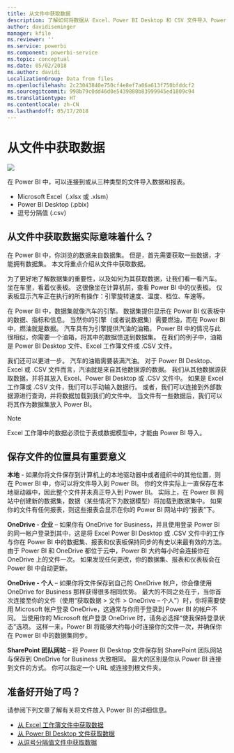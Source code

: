 ```yaml
---
title: 从文件中获取数据
description: 了解如何将数据从 Excel、Power BI Desktop 和 CSV 文件导入 Power BI
author: davidiseminger
manager: kfile
ms.reviewer: ''
ms.service: powerbi
ms.component: powerbi-service
ms.topic: conceptual
ms.date: 05/02/2018
ms.author: davidi
LocalizationGroup: Data from files
ms.openlocfilehash: 2c23043840e750cf4e8ef7a06a613f750bfddcf2
ms.sourcegitcommit: 998b79c0dd46d0e5439888b83999945ed1809c94
ms.translationtype: HT
ms.contentlocale: zh-CN
ms.lasthandoff: 05/17/2018
---
```

# <a name="get-data-from-files"></a>从文件中获取数据
![](media/service-get-data-from-files/file_icons.png)

在 Power BI 中，可以连接到或从三种类型的文件导入数据和报表。

* Microsoft Excel（.xlsx 或 .xlsm）
* Power BI Desktop (.pbix)
* 逗号分隔值 (.csv)

## <a name="what-does-get-data-from-a-file-really-mean"></a>从文件中获取数据实际意味着什么？
在 Power BI 中，你浏览的数据来自数据集。 但是，首先需要获取一些数据，才能拥有数据集。 本文将重点介绍从文件中获取数据。

为了更好地了解数据集的重要性，以及如何为其获取数据，让我们看一看汽车。 坐在车里，看着仪表板。 这很像坐在计算机前，查看 Power BI 中的仪表板。 仪表板显示汽车正在执行的所有操作：引擎旋转速度、温度、档位、车速等。

在 Power BI 中，数据集就像汽车的引擎。 数据集提供显示在 Power BI 仪表板中的数据、指标和信息。 当然你的引擎（或者说数据集）需要燃油，而在 Power BI 中，燃油就是数据。 汽车具有为引擎提供汽油的油箱。 Power BI 中的情况与此很相似，你需要一个油箱，将其中的数据馈送到数据集。 在我们的例子中，油箱是 Power BI Desktop 文件、Excel 工作簿文件或 .CSV 文件。

我们还可以更进一步。 汽车的油箱需要装满汽油。 对于 Power BI Desktop、Excel 或 .CSV 文件而言，汽油就是来自其他数据源的数据。 我们从其他数据源获取数据，并将其放入 Excel、Power BI Desktop 或 .CSV 文件中。 如果是 Excel 工作簿或 .CSV 文件，我们可以手动输入数据行。 或者，我们可以连接到外部数据源进行查询，并将数据加载到我们的文件中。 当文件有一些数据后，我们可以将其作为数据集放入 Power BI。

> [!NOTE]
> Excel 工作簿中的数据必须位于表或数据模型中，才能由 Power BI 导入。
> 
> 

## <a name="where-your-file-is-saved-makes-a-difference"></a>保存文件的位置具有重要意义
**本地** - 如果你将文件保存到计算机上的本地驱动器中或者组织中的其他位置，则在 Power BI 中，你可以将文件导入到 Power BI。 你的文件实际上一直保存在本地驱动器中，因此整个文件并未真正导入到 Power BI。 实际上，在 Power BI 网站中创建新的数据集，数据（某些情况下为数据模型）将加载到数据集中。 如果你的文件有任何报表，则这些报表会显示在你的 Power BI 网站中的“报表”下。

**OneDrive - 企业** – 如果你有 OneDrive for Business，并且使用登录 Power BI 的同一帐户登录到其中，这是将 Excel Power BI Desktop 或 .CSV 文件中的工作与你在 Power BI 中的数据集、报表和仪表板保持同步的有史以来最有效的方法。由于 Power BI 和 OneDrive 都位于云中，Power BI 大约每小时会连接你在 OneDrive 上的文件一次。 如果发现任何更改，你的数据集、报表和仪表板会在 Power BI 中自动更新。

**OneDrive - 个人** – 如果你将文件保存到自己的 OneDrive 帐户，你会像使用 OneDrive for Business 那样获得很多相同优势。 最大的不同之处在于，当你首次连接至你的文件（使用“获取数据 > 文件 > OneDrive – 个人”）时，你将需要使用 Microsoft 帐户登录 OneDrive，这通常与你用于登录到 Power BI 的帐户不同。 当使用你的 Microsoft 帐户登录 OneDrive 时，请务必选择“使我保持登录状态”选项。 这样一来，Power BI 将能够大约每小时连接你的文件一次，并确保你在 Power BI 中的数据集同步。

**SharePoint 团队网站** – 将 Power BI Desktop 文件保存到 SharePoint 团队网站与保存到 OneDrive for Business 大致相同。 最大的区别是你从 Power BI 连接到文件的方式。 你可以指定一个 URL 或连接到根文件夹。

## <a name="ready-to-get-started"></a>准备好开始了吗？
请参阅下列文章了解有关将文件放入 Power BI 的详细信息。

* [从 Excel 工作簿文件中获取数据](service-excel-workbook-files.md)
* [从 Power BI Desktop 文件获取数据](service-desktop-files.md)
* [从逗号分隔值文件中获取数据](service-comma-separated-value-files.md)


